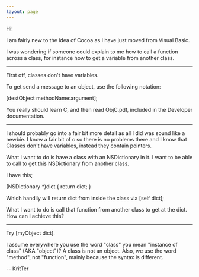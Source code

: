 ```yaml
---
layout: page
---
```


Hi!

I am fairly new to the idea of Cocoa as I have just moved from Visual Basic. 

I was wondering if someone could explain to me how to call a function across a class, for instance how to get a variable from another class.

----

First off, classes don't have variables.

To get send a message to an object, use the following notation:

[destObject methodName:argument];

You really should learn C, and then read ObjC.pdf, included in the Developer documentation.

----

I should probably go into a fair bit more detail as all I did was sound like a newbie. I know a fair bit of c so there is no problems there and I know that Classes don't have variables, instead they contain pointers.

What I want to do is have a class with an NSDictionary in it. I want to be able to call to get this NSDictionary from another class.

I have this;

(NSDictionary *)dict
{
      return dict;
}

Which handily will return dict from inside the class via [self dict];

What I want to do is call that function from another class to get at the dict. How can I achieve this?

----

Try [myObject dict].

I assume everywhere you use the word "class" you mean "instance of class" (AKA "object")? A class is not an object. Also, we use the word "method", not "function", mainly because the syntax is different.

-- KritTer
